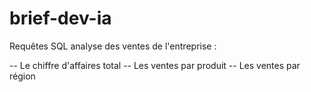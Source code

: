 # brief-dev-ia
 Requêtes SQL analyse des ventes de l'entreprise :

 --  Le chiffre d'affaires total
 --   Les ventes par produit
 --   Les ventes par région
